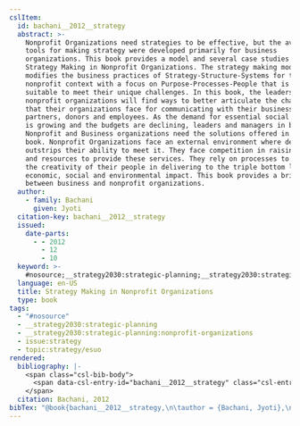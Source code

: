 ```yaml
---
cslItem:
  id: bachani__2012__strategy
  abstract: >-
    Nonprofit Organizations need strategies to be effective, but the available
    tools for making strategy were developed primarily for business
    organizations. This book provides a model and several case studies for
    Strategy Making in Nonprofit Organizations. The strategy making model
    modifies the business practices of Strategy-Structure-Systems for the
    nonprofit context with a focus on Purpose-Processes-People that is more
    suitable to meet their unique challenges. In this book, the leaders of
    nonprofit organizations will find ways to better articulate the challenges
    that their organizations face for communicating with their business
    partners, donors and employees. As the demand for essential social services
    is growing and the budgets are declining, leaders and managers in both
    Nonprofit and Business organizations need the solutions offered in this
    book. Nonprofit Organizations face an external environment where demand
    outstrips their ability to meet it. They face competition in raising funds
    and resources to provide these services. They rely on processes to harness
    the creativity of their people in delivering to the triple bottom line of
    economic, social and environmental impact. This book provides a bridge
    between business and nonprofit organizations.
  author:
    - family: Bachani
      given: Jyoti
  citation-key: bachani__2012__strategy
  issued:
    date-parts:
      - - 2012
        - 12
        - 10
  keyword: >-
    #nosource;__strategy2030:strategic-planning;__strategy2030:strategic-planning:nonprofit-organizations;collection::strategy::esuo
  language: en-US
  title: Strategy Making in Nonprofit Organizations
  type: book
tags:
  - "#nosource"
  - __strategy2030:strategic-planning
  - __strategy2030:strategic-planning:nonprofit-organizations
  - issue:strategy
  - topic:strategy/esuo
rendered:
  bibliography: |-
    <span class="csl-bib-body">
      <span data-csl-entry-id="bachani__2012__strategy" class="csl-entry">Bachani, J. 2012. <i>Strategy Making in Nonprofit Organizations</i>.</span>
    </span>
  citation: Bachani, 2012
bibTex: "@book{bachani__2012__strategy,\n\tauthor = {Bachani, Jyoti},\n\tyear = {2012},\n\tmonth = {dec 10},\n\ttitle = {Strategy {Making} in {Nonprofit} {Organizations}},\n}\n\n"
---
```

